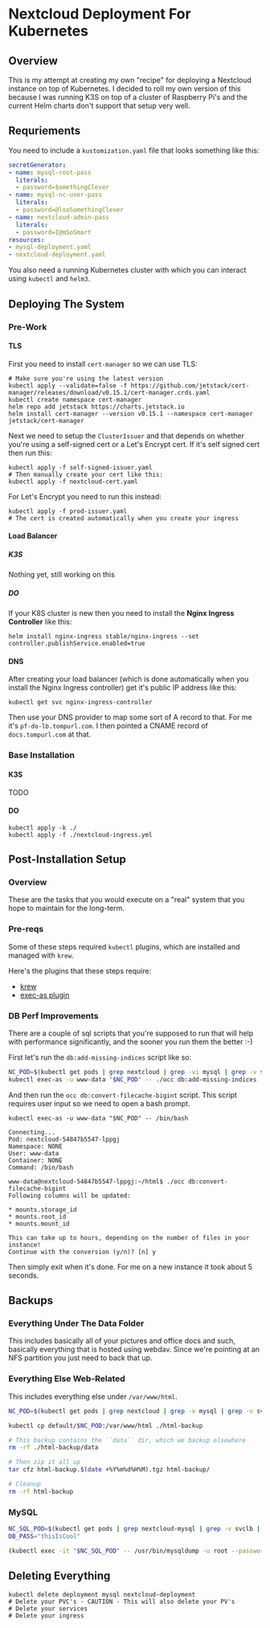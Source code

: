 # Nextcloud Deployment For Kubernetes

## Overview

This is my attempt at creating my own "recipe" for deploying a Nextcloud instance
on top of Kubernetes. I decided to roll my own version of this because I was
running K3S on top of a cluster of Raspberry Pi's and the current Helm
charts don't support that setup very well.

## Requriements

You need to include a ``kustomization.yaml`` file that looks something like
this:

``` yaml
secretGenerator:
- name: mysql-root-pass
  literals:
  - password=$omethingClever
- name: mysql-nc-user-pass
  literals:
  - password=@lsoSomethingClever
- name: nextcloud-admin-pass
  literals:
  - password=I@mSoSmart
resources:
- mysql-deployment.yaml
- nextcloud-deployment.yaml
```

You also need a running Kubernetes cluster with which you can interact using
`kubectl` and `helm3`.

## Deploying The System
### Pre-Work
#### TLS
First you need to install `cert-manager` so we can use TLS:

``` console
# Make sure you're using the latest version
kubectl apply --validate=false -f https://github.com/jetstack/cert-manager/releases/download/v0.15.1/cert-manager.crds.yaml
kubectl create namespace cert-manager
helm repo add jetstack https://charts.jetstack.io
helm install cert-manager --version v0.15.1 --namespace cert-manager jetstack/cert-manager
```

Next we need to setup the `ClusterIssuer` and that depends on whether you're using a
self-signed cert or a Let's Encrypt cert. If it's self signed cert then run this:

``` console
kubectl apply -f self-signed-issuer.yaml
# Then manually create your cert like this:
kubectl apply -f nextcloud-cert.yaml
```

For Let's Encrypt you need to run this instead:

``` console
kubectl apply -f prod-issuer.yaml
# The cert is created automatically when you create your ingress
```

#### Load Balancer
##### K3S
Nothing yet, still working on this
##### DO
If your K8S cluster is new then you need to install the **Nginx Ingress Controller** like this:

``` console
helm install nginx-ingress stable/nginx-ingress --set controller.publishService.enabled=true
```
#### DNS
After creating your load balancer (which is done automatically when you install the
Nginx Ingress controller) get it's public IP address like this:

``` console
kubectl get svc nginx-ingress-controller
```

Then use your DNS provider to map some sort of A record to that. For me it's
`pf-do-lb.tompurl.com`. I then pointed a CNAME record of `docs.tompurl.com` at that.

### Base Installation
#### K3S
TODO

#### DO

``` console
kubectl apply -k ./
kubectl apply -f ./nextcloud-ingress.yml
```

## Post-Installation Setup
### Overview
These are the tasks that you would execute on a "real" system that you hope to maintain for the long-term.
### Pre-reqs
Some of these steps required `kubectl` plugins, which are installed and managed with `krew`. 

Here's the plugins that these steps require:

- [krew](https://krew.sigs.k8s.io/docs/user-guide/setup/install/ "Installation steps for krew")
- [exec-as plugin](https://github.com/jordanwilson230/kubectl-plugins/tree/krew#kubectl-exec-as "Github page for the exec-as plugin")

### DB Perf Improvements
There are a couple of sql scripts that you're supposed to run that will help with performance significantly, and the sooner you run them the better :-) 

First let's run the `db:add-missing-indices` script like so:

``` bash
NC_POD=$(kubectl get pods | grep nextcloud | grep -vi mysql | grep -v svclb | awk '{print $1}')
kubectl exec-as -u www-data "$NC_POD" -- ./occ db:add-missing-indices
```

And then run the `occ db:convert-filecache-bigint` script. This script requires user
input so we need to open a bash prompt.

```
kubectl exec-as -u www-data "$NC_POD" -- /bin/bash

Connecting...
Pod: nextcloud-54847b5547-lppgj
Namespace: NONE
User: www-data
Container: NONE
Command: /bin/bash

www-data@nextcloud-54847b5547-lppgj:~/html$ ./occ db:convert-filecache-bigint
Following columns will be updated:

* mounts.storage_id
* mounts.root_id
* mounts.mount_id

This can take up to hours, depending on the number of files in your instance!
Continue with the conversion (y/n)? [n] y
```
Then simply exit when it's done. For me on a new instance it took about 5 seconds.

## Backups
### Everything Under The Data Folder

This includes basically all of your pictures and office docs and such, basically
everything that is hosted using webdav. Since we're pointing at an NFS partition you
just need to back that up.

### Everything Else Web-Related

This includes everything else under ``/var/www/html``. 

``` bash
NC_POD=$(kubectl get pods | grep nextcloud | grep -v mysql | grep -v svclb | awk '{print $1}')

kubectl cp default/$NC_POD:/var/www/html ./html-backup

# This backup contains the ``data`` dir, which we backup elsewhere
rm -rf ./html-backup/data

# Then zip it all up
tar cfz html-backup.$(date +%Y%m%d%H%M).tgz html-backup/

# Cleanup
rm -rf html-backup
```

### MySQL

``` bash
NC_SQL_POD=$(kubectl get pods | grep nextcloud-mysql | grep -v svclb | awk '{print $1}')
DB_PASS="thisIsCool"

(kubectl exec -it "$NC_SQL_POD" -- /usr/bin/mysqldump -u root --password=$DB_PASS nextcloud_db) > nextcloud_db.bkup.$(date +%Y%m%d%H%M).sql
```

## Deleting Everything

``` console
kubectl delete deployment mysql nextcloud-deployment
# Delete your PVC's - CAUTION - This will also delete your PV's
# Delete your services
# Delete your ingress
```

